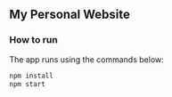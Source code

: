 ## My Personal Website

### How to run
The app runs using the commands below:

```bash
npm install
npm start
```